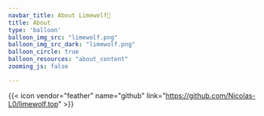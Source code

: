 ```yaml
---
navbar_title: About Limewolf🐺
title: About
type: 'balloon'
balloon_img_src: "limewolf.png"
balloon_img_src_dark: "limewolf.png"
balloon_circle: true
balloon_resources: "about_content"
zooming_js: false

---
```


{{< icon vendor="feather" name="github" link="https://github.com/Nicolas-L0/limewolf.top" >}}
